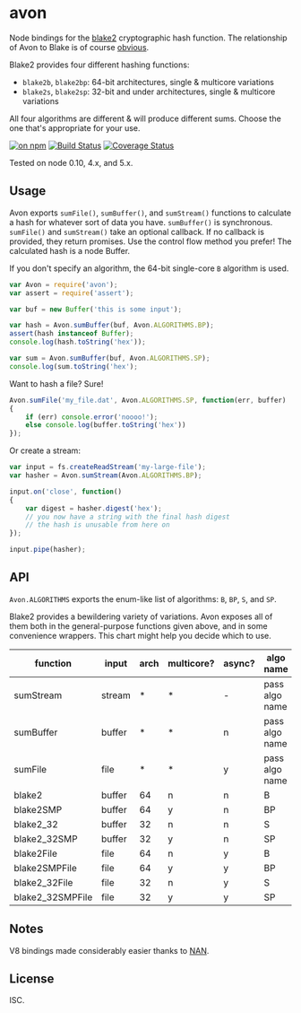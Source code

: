 # avon

Node bindings for the [blake2](https://blake2.net) cryptographic hash function. The relationship of Avon to Blake is of course [obvious](https://en.wikipedia.org/wiki/Kerr_Avon).

Blake2 provides four different hashing functions:

* `blake2b`, `blake2bp`: 64-bit architectures, single & multicore variations
* `blake2s`, `blake2sp`: 32-bit and under architectures, single & multicore variations

All four algorithms are different & will produce different sums. Choose the one that's appropriate for your use.

[![on npm](https://img.shields.io/npm/v/avon.svg?style=flat)](https://www.npmjs.com/package/avon) [![Build Status](http://img.shields.io/travis/ceejbot/avon/master.svg?style=flat)](https://travis-ci.org/ceejbot/avon) [![Coverage Status](https://img.shields.io/coveralls/ceejbot/avon.svg?style=flat)](https://coveralls.io/github/ceejbot/avon?branch=master)

Tested on node 0.10, 4.x, and 5.x.

## Usage

Avon exports `sumFile()`, `sumBuffer()`, and `sumStream()` functions to calculate a hash for whatever sort of data you have. `sumBuffer()` is synchronous. `sumFile()` and `sumStream()` take an optional callback. If no callback is provided, they return promises. Use the control flow method you prefer! The calculated hash is a node Buffer.

If you don't specify an algorithm, the 64-bit single-core `B` algorithm is used.

```js
var Avon = require('avon');
var assert = require('assert');

var buf = new Buffer('this is some input');

var hash = Avon.sumBuffer(buf, Avon.ALGORITHMS.BP);
assert(hash instanceof Buffer);
console.log(hash.toString('hex'));

var sum = Avon.sumBuffer(buf, Avon.ALGORITHMS.SP);
console.log(sum.toString('hex');
```

Want to hash a file? Sure!

```javascript
Avon.sumFile('my_file.dat', Avon.ALGORITHMS.SP, function(err, buffer)
{
	if (err) console.error('noooo!');
	else console.log(buffer.toString('hex'))
});
```

Or create a stream:

```js
var input = fs.createReadStream('my-large-file');
var hasher = Avon.sumStream(Avon.ALGORITHMS.BP);

input.on('close', function()
{
	var digest = hasher.digest('hex');
	// you now have a string with the final hash digest
	// the hash is unusable from here on
});

input.pipe(hasher);
```

## API

`Avon.ALGORITHMS` exports the enum-like list of algorithms: `B`, `BP`, `S`, and `SP`.

Blake2 provides a bewildering variety of variations. Avon exposes all of them both in the general-purpose functions given above, and in some convenience wrappers. This chart might help you decide which to use.

| function | input | arch | multicore? | async? | algo name
| --- | --- | --- | --- | --- | ---
| sumStream | stream | * | * | - | pass algo name
| sumBuffer | buffer | * | * | n | pass algo name
| sumFile | file | * | * | y | pass algo name
| blake2  | buffer | 64 | n | n | B
| blake2SMP  | buffer | 64 | y | n | BP
| blake2_32  | buffer | 32 | n | n | S
| blake2_32SMP  | buffer | 32 | y | n | SP
| blake2File | file | 64 | n | y | B
| blake2SMPFile | file | 64 | y | y | BP
| blake2_32File | file | 32 | n | y | S
| blake2_32SMPFile | file | 32 | y | y | SP

## Notes

V8 bindings made considerably easier thanks to [NAN](https://github.com/nodejs/nan).

## License

ISC.
